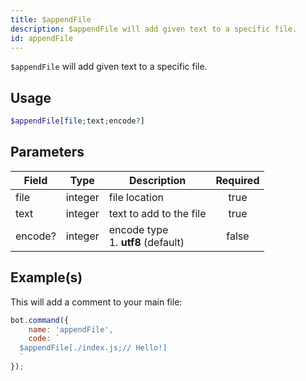 ```yaml
---
title: $appendFile
description: $appendFile will add given text to a specific file.
id: appendFile
---
```


`$appendFile` will add given text to a specific file.

## Usage

```php
$appendFile[file;text;encode?]
```

## Parameters

| Field   | Type    | Description                              | Required |
|---------|---------|------------------------------------------|:--------:|
| file    | integer | file location                            |   true   |
| text    | integer | text to add to the file                  |   true   |
| encode? | integer | encode type <br /> 1. **utf8** (default) |  false   |

## Example(s)

This will add a comment to your main file:

```javascript
bot.command({
    name: 'appendFile',
    code: `
  $appendFile[./index.js;// Hello!]
  `
});
```